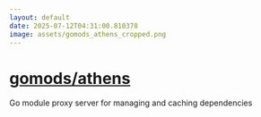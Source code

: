 ```yaml
---
layout: default
date: 2025-07-12T04:31:00.810378
image: assets/gomods_athens_cropped.png
---
```


# [gomods/athens](https://github.com/gomods/athens)

Go module proxy server for managing and caching dependencies
